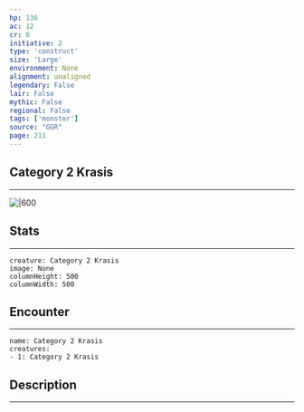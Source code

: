 ```yaml
---
hp: 136
ac: 12
cr: 6
initiative: 2
type: 'construct'    
size: 'Large'
environment: None
alignment: unaligned
legendary: False
lair: False
mythic: False
regional: False
tags: ['monster']
source: "GGR"
page: 211
---
```


## Category 2 Krasis
---

![|600](D:/Program%20Files/5e.tools/img/bestiary/GGR/Category%202%20Krasis.jpg)

## Stats
---

```statblock
creature: Category 2 Krasis
image: None
columnHeight: 500
columnWidth: 500
```

## Encounter
---

```encounter-table
name: Category 2 Krasis
creatures:
- 1: Category 2 Krasis
```

## Description
---




